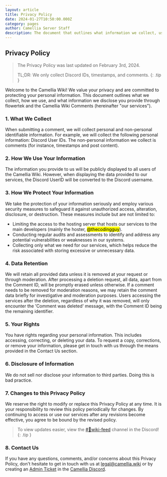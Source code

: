 ```yaml
---
layout: article
title: Privacy Policy
date: 2024-01-27T10:50:00.000Z
category: pages
author: Camellia Server Staff
description: The document that outlines what information we collect, use, and disclose.
---
```


## Privacy Policy

> The Privacy Policy was last updated on February 3rd, 2024.
>
> TL;DR: We only collect Discord IDs, timestamps, and comments.
{: .tip }

Welcome to the Camellia Wiki! We value your privacy and are committed to protecting your personal information. This document outlines what we collect, how we use, and what information we disclose you provide through flowertek and the Camellia Wiki Comments (hereinafter "our services").

### 1. What We Collect

When submitting a comment, we will collect personal and non-personal identifiable information. For example, we will collect the following personal information: Discord User IDs. The non-personal information we collect is comments (for instance, timestamps and post content).

### 2. How We Use Your Information

The information you provide to us will be publicly displayed to all users of the Camellia Wiki. However, when displaying the data provided to our services, the Discord UserID will be converted to the Discord username.

### 3. How We Protect Your Information

We take the protection of your information seriously and employ various security measures to safeguard it against unauthorized access, alteration, disclosure, or destruction. These measures include but are not limited to:

- Limiting the access to the hosting server that hosts our services to the main developers (mainly the hoster, <mark>@thecodingguy</mark>).
- Conducting regular audits and assessments to identify and address any potential vulnerabilities or weaknesses in our systems.
- Collecting only what we need for our services, which helps reduce the risk associated with storing excessive or unnecessary data.

### 4. Data Retention

We will retain all provided data unless it is removed at your request or through moderation. After processing a deletion request, all data, apart from the Comment ID, will be promptly erased unless otherwise. If a comment needs to be removed for moderation reasons, we may retain the comment data briefly for investigative and moderation purposes. Users accessing the services after the deletion, regardless of why it was removed, will only encounter the 'Comment was deleted' message, with the Comment ID being the remaining identifier.

### 5. Your Rights

You have rights regarding your personal information. This includes accessing, correcting, or deleting your data. To request a copy, corrections, or remove your information, please get in touch with us through the means provided in the Contact Us section.

### 6. Disclosure of Information

We do not sell nor disclose your information to third parties. Doing this is bad practice.

### 7. Changes to this Privacy Policy

We reserve the right to modify or replace this Privacy Policy at any time. It is your responsibility to review this policy periodically for changes. By continuing to access or use our services after any revisions become effective, you agree to be bound by the revised policy.

> To view updates easier, view the [#🤖wiki-feed](https://discord.com/channels/435720333786480641/1174624963584610334) channel in the Discord!
{: .tip }

### 8. Contact Us

If you have any questions, comments, and/or concerns about this Privacy Policy, don't hesitate to get in touch with us at <legal@camellia.wiki> or by creating an [Admin Ticket](https://discord.com/channels/435720333786480641/1037187523677524038) in the [Camellia Discord](https://discord.gg/camellia).
